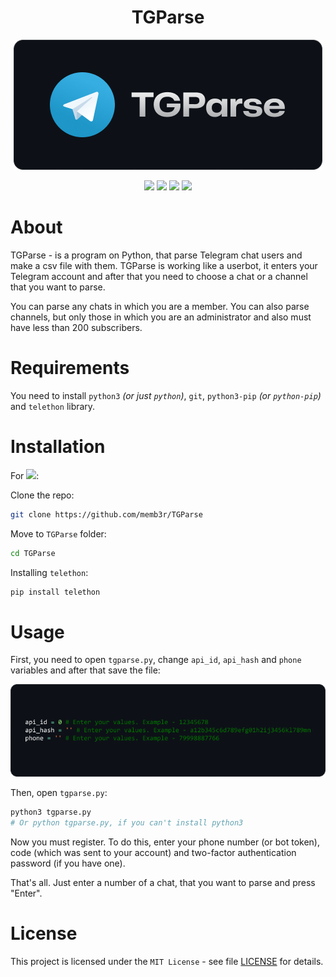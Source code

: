 <h1 align="center">
  TGParse
</h1>

<p align="center">
  <img src="tgparselogo.png">
</p>

<p align="center">
   <img src="https://img.shields.io/badge/version-1.0.0-green"> <img src="https://img.shields.io/badge/lang-python-blue?logo=python"> <img src="https://img.shields.io/badge/plat-linux-red?logo=linux"> <img src="https://img.shields.io/badge/license-MIT-green">
</p>

# About

TGParse - is a program on Python, that parse Telegram chat users and make a csv file with them. TGParse is working like a userbot, it enters your Telegram account and after that you need to choose a chat or a channel that you want to parse.

You can parse any chats in which you are a member. You can also parse channels, but only those in which you are an administrator and also must have less than 200 subscribers.

# Requirements

You need to install <code>python3</code> <i>(or just <code>python</code>)</i>, <code>git</code>, <code>python3-pip</code> <i>(or <code>python-pip</code>)</i> and <code>telethon</code> library.

# Installation

For <img src="https://img.shields.io/badge/linux-grey?logo=linux">:

Clone the repo:

```bash
git clone https://github.com/memb3r/TGParse
```

Move to <code>TGParse</code> folder:

```bash
cd TGParse
```

Installing <code>telethon</code>:

```bash
pip install telethon
```

# Usage

First, you need to open <code>tgparse.py</code>, change <code>api_id</code>, <code>api_hash</code> and <code>phone</code> variables and after that save the file:

<p>
  <img src='tgparse1.png'>
</p>

Then, open <code>tgparse.py</code>:

```bash
python3 tgparse.py
# Or python tgparse.py, if you can't install python3
```

Now you must register. To do this, enter your phone number (or bot token), code (which was sent to your account) and two-factor authentication password (if you have one).

That's all. Just enter a number of a chat, that you want to parse and press "Enter".

# License

This project is licensed under the <code>MIT License</code> - see file [LICENSE](LICENSE) for details.

